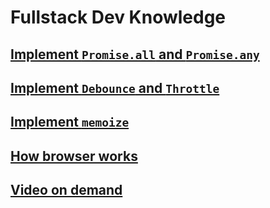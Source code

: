 # Fullstack Dev Knowledge
## [Implement `Promise.all` and `Promise.any`](./implement-promise-all.md)
## [Implement `Debounce` and `Throttle`](./implement-promise-all.md)
## [Implement `memoize`](./implement-memoize.md)
## [How browser works](./how-browser-works.md)
## [Video on demand](./video-on-demand.md)
